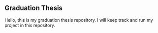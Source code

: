 ## Graduation Thesis

Hello, this is my graduation thesis repository. I will keep track and run my project in this repository.
